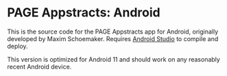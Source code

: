 # PAGE Appstracts: Android
This is the source code for the PAGE Appstracts app for Android, originally developed by Maxim Schoemaker. Requires [Android Studio](https://developer.android.com/studio) to compile and deploy.

This version is optimized for Android 11 and should work on any reasonably recent Android device.
